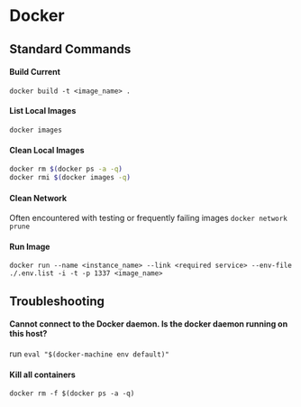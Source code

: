 # Docker #

## Standard Commands ##

#### Build Current ####
`docker build -t <image_name> .`

#### List Local Images ####
`docker images`

#### Clean Local Images ####
```bash
docker rm $(docker ps -a -q)
docker rmi $(docker images -q)
```

#### Clean Network ####
Often encountered with testing or frequently failing images
`docker network prune`

#### Run Image ####
`docker run --name <instance_name> --link <required service> --env-file ./.env.list -i -t -p 1337 <image_name>`

## Troubleshooting ##

#### Cannot connect to the Docker daemon. Is the docker daemon running on this host? ####
run `eval "$(docker-machine env default)"`

#### Kill all containers ####
`docker rm -f $(docker ps -a -q)`
